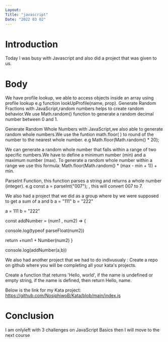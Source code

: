 ```yaml
---
Layout:
Title: "javascript"
Date: "2022 03 02"
---
```


# Introduction
Today I was busy with Javascript and also did a project that was given to us.

# Body
We have profile lookup, we able to access objects inside an array using profile lookup
e.g function lookUpProfile(name, prop).
Generate Random Fractions with JavaScript,random numbers helps to create random behavior.We use Math.random() function to generate a random decimal number between 0 and 1.

Generate Random Whole Numbers with JavaScript,we also able to generate random whole numbers.We use the funtion math.floor( ) to round of the number to the nearest whole number.
e.g Math.floor(Math.random() * 20);

We can generate  a random whole number that falls within a range of two specific numbers.We have to define a minimum number (min) and  a maximum number (max).
To generate a random whole number within a range we use this formula: Math.floor(Math.random() * (max - min + 1)) + min.

ParseInt Function, this function parses a string and returns a whole number (integer).
e.g const a = parseInt("007");  , this will convert 007 to  7.

We also had a project that we did as a group where by we were supposed to get a sum of a and b
a = "111"
b = "222"

a = 111
b = "222"

const addNumber = (num1 , num2) => {
    
 console.log(typeof parseFloat(num2)) 

return +num1 + Number(num2)
}

console.log(addNumber(a,b))


We also had another project that we had to do indivusualy :
Create a repo on github where you will be completing all your kata's projects.  

Create a function that returns 'Hello, world', if the name is undefined or empty string,
if the name is defined, then return Hello, name.

Below is the link for my Kata project:
https://github.com/NosiphiwoB/Kata/blob/main/index.js

# Conclusion
I am onlyleft with 3 challenges on JavaScript Basics then I will move to the next course
